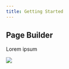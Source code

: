```yaml
---
title: Getting Started
---
```

## Page Builder

Lorem ipsum

![](docs/.vuepress/dist/buildamic-page-builder-01.png)
